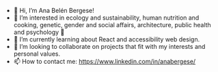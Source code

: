 - 👋 Hi, I’m Ana Belén Bergese!
- 👀 I’m interested in ecology and sustainability, human nutrition and cooking, genetic, gender and social affairs, architecture, public health and psychology 🤯
- 🌱 I’m currently learning about React and accessibility web design.
- 💞️ I’m looking to collaborate on projects that fit with my interests and personal values.
- 📫 How to contact me: https://www.linkedin.com/in/anabergese/

<!---
anabergese/anabergese is a ✨ special ✨ repository because its `README.md` (this file) appears on your GitHub profile.
You can click the Preview link to take a look at your changes.
--->
